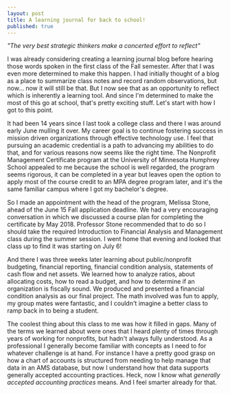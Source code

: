 ```yaml
---
layout: post
title: A learning journal for back to school!
published: true
---
```

_"The very best strategic thinkers make a concerted effort to reflect"_

I was already considering creating a learning journal blog before hearing those words spoken in the first class of the Fall semester. After that I was even more determined to make this happen. I had initially thought of a blog as a place to summarize class notes and record random observations, but now... now it will still be that. But I now see that as an opportunity to reflect which is inherently a learning tool. And since I'm determined to make the most of this go at school, that's pretty exciting stuff. Let's start with how I got to this point.

It had been 14 years since I last took a college class and there I was around early June mulling it over. My career goal is to continue fostering success in mission driven organizations through effective technology use. I feel that pursuing an academic credential is a path to advancing my abilities to do that, and for various reasons now seems like the right time. The Nonprofit Management Certificate program at the University of Minnesota Humphrey School appealed to me because the school is well regarded, the program seems rigorous, it can be completed in a year but leaves open the option to apply most of the course credit to an MPA degree program later, and it's the same familiar campus where I got my bachelor's degree.

So I made an appointment with the head of the program, Melissa Stone, ahead of the June 15 Fall application deadline. We had a very encouraging conversation in which we discussed a course plan for completing the certificate by May 2018. Professor Stone recommended that to do so I should take the required Introduction to Financial Analysis and Management class during the summer session. I went home that evening and looked that class up to find it was starting on July 6!

And there I was three weeks later learning about public/nonprofit budgeting, financial reporting, financial condition analysis, statements of cash flow and net assets. We learned how to analyze ratios, about allocating costs, how to read a budget, and how to determine if an organization is fiscally sound. We produced and presented a financial condition analysis as our final project. The math involved was fun to apply, my group mates were fantastic, and I couldn't imagine a better class to ramp back in to being a student.

The coolest thing about this class to me was how it filled in gaps. Many of the terms we learned about were ones that I heard plenty of times through years of working for nonprofits, but hadn't always fully understood. As a professional I generally become familiar with concepts as I need to for whatever challenge is at hand. For instance I have a pretty good grasp on how a chart of accounts is structured from needing to help manage that data in an AMS database, but now I understand how that data supports generally accepted accounting practices. Heck, now I know what _generally accepted accounting practices_ means. And I feel smarter already for that.
